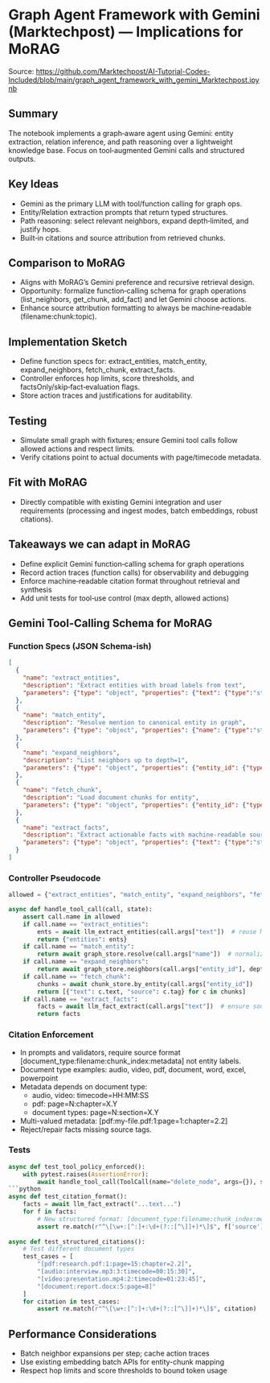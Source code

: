 # Graph Agent Framework with Gemini (Marktechpost) — Implications for MoRAG

Source: https://github.com/Marktechpost/AI-Tutorial-Codes-Included/blob/main/graph_agent_framework_with_gemini_Marktechpost.ipynb

## Summary
The notebook implements a graph‑aware agent using Gemini: entity extraction, relation inference, and path reasoning over a lightweight knowledge base. Focus on tool‑augmented Gemini calls and structured outputs.

## Key Ideas
- Gemini as the primary LLM with tool/function calling for graph ops.
- Entity/Relation extraction prompts that return typed structures.
- Path reasoning: select relevant neighbors, expand depth‑limited, and justify hops.
- Built‑in citations and source attribution from retrieved chunks.

## Comparison to MoRAG
- Aligns with MoRAG’s Gemini preference and recursive retrieval design.
- Opportunity: formalize function‑calling schema for graph operations (list_neighbors, get_chunk, add_fact) and let Gemini choose actions.
- Enhance source attribution formatting to always be machine‑readable (filename:chunk:topic).

## Implementation Sketch
- Define function specs for: extract_entities, match_entity, expand_neighbors, fetch_chunk, extract_facts.
- Controller enforces hop limits, score thresholds, and factsOnly/skip‑fact‑evaluation flags.
- Store action traces and justifications for auditability.

## Testing
- Simulate small graph with fixtures; ensure Gemini tool calls follow allowed actions and respect limits.
- Verify citations point to actual documents with page/timecode metadata.

## Fit with MoRAG
- Directly compatible with existing Gemini integration and user requirements (processing and ingest modes, batch embeddings, robust citations).

## Takeaways we can adapt in MoRAG
- Define explicit Gemini function‑calling schema for graph operations
- Record action traces (function calls) for observability and debugging
- Enforce machine‑readable citation format throughout retrieval and synthesis
- Add unit tests for tool‑use control (max depth, allowed actions)



## Gemini Tool-Calling Schema for MoRAG

### Function Specs (JSON Schema-ish)
```json
[
  {
    "name": "extract_entities",
    "description": "Extract entities with broad labels from text",
    "parameters": {"type": "object", "properties": {"text": {"type":"string"}}}
  },
  {
    "name": "match_entity",
    "description": "Resolve mention to canonical entity in graph",
    "parameters": {"type": "object", "properties": {"name": {"type":"string"}}}
  },
  {
    "name": "expand_neighbors",
    "description": "List neighbors up to depth=1",
    "parameters": {"type": "object", "properties": {"entity_id": {"type":"string"}}}
  },
  {
    "name": "fetch_chunk",
    "description": "Load document chunks for entity",
    "parameters": {"type": "object", "properties": {"entity_id": {"type":"string"}}}
  },
  {
    "name": "extract_facts",
    "description": "Extract actionable facts with machine-readable sources",
    "parameters": {"type": "object", "properties": {"text": {"type":"string"}}}
  }
]
```

### Controller Pseudocode
```python
allowed = {"extract_entities", "match_entity", "expand_neighbors", "fetch_chunk", "extract_facts"}

async def handle_tool_call(call, state):
    assert call.name in allowed
    if call.name == "extract_entities":
        ents = await llm_extract_entities(call.args["text"])  # reuse MoRAG service
        return {"entities": ents}
    if call.name == "match_entity":
        return await graph_store.resolve(call.args["name"])  # normalized unique by name
    if call.name == "expand_neighbors":
        return await graph_store.neighbors(call.args["entity_id"], depth=1)
    if call.name == "fetch_chunk":
        chunks = await chunk_store.by_entity(call.args["entity_id"])
        return [{"text": c.text, "source": c.tag} for c in chunks]
    if call.name == "extract_facts":
        facts = await llm_fact_extract(call.args["text"])  # ensure sources as [file:chunk:topic]
        return facts
```

### Citation Enforcement
- In prompts and validators, require source format [document_type:filename:chunk_index:metadata] not entity labels.
- Document type examples: audio, video, pdf, document, word, excel, powerpoint
- Metadata depends on document type:
  - audio, video: timecode=HH:MM:SS
  - pdf: page=N:chapter=X.Y
  - document types: page=N:section=X.Y
- Multi-valued metadata: [pdf:my-file.pdf:1:page=1:chapter=2.2]
- Reject/repair facts missing source tags.

### Tests
```python
async def test_tool_policy_enforced():
    with pytest.raises(AssertionError):
        await handle_tool_call(ToolCall(name="delete_node", args={}), state)### Tests
```python
async def test_citation_format():
    facts = await llm_fact_extract("...text...")
    for f in facts:
        # New structured format: [document_type:filename:chunk_index:metadata]
        assert re.match(r"^\[\w+:[^:]+:\d+(?::[^\]]+)*\]$", f['source'])
        
async def test_structured_citations():
    # Test different document types
    test_cases = [
        "[pdf:research.pdf:1:page=15:chapter=2.2]",
        "[audio:interview.mp3:3:timecode=00:15:30]",
        "[video:presentation.mp4:2:timecode=01:23:45]",
        "[document:report.docx:5:page=8]"
    ]
    for citation in test_cases:
        assert re.match(r"^\[\w+:[^:]+:\d+(?::[^\]]+)*\]$", citation)
```

## Performance Considerations
- Batch neighbor expansions per step; cache action traces
- Use existing embedding batch APIs for entity-chunk mapping
- Respect hop limits and score thresholds to bound token usage
